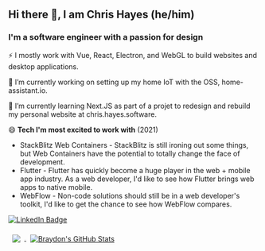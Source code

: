 ## Hi there 👋, I am Chris Hayes (he/him)

### I'm a software engineer with a passion for design

⚡ I mostly work with Vue, React, Electron, and WebGL to build websites and desktop applications.

🔭 I’m currently working on setting up my home IoT with the OSS, home-assistant.io.

🌱 I’m currently learning Next.JS as part of a projet to redesign and rebuild my personal website at chris.hayes.software.

😄 **Tech I'm most excited to work with** (2021)

- StackBlitz Web Containers - StackBlitz is still ironing out some things, but Web Containers have the potential to totally change the face of development.
- Flutter - Flutter has quickly become a huge player in the web + mobile app industry. As a web developer, I'd like to see how Flutter brings web apps to native mobile.
- WebFlow - Non-code solutions should still be in a web developer's toolkit, I'd like to get the chance to see how WebFlow compares.

[![LinkedIn Badge](https://img.shields.io/badge/LinkedIn-Profile-informational?style=flat&logo=linkedin&logoColor=white&color=0D76A8)](https://www.linkedin.com/in/hayes-chris/)

<a href="https://github.com/braydoncoyer">
  <img align="center" style="margin:0.5rem" src="https://github-readme-stats.vercel.app/api/top-langs/?username=christopher-hayes&theme=gruvbox" />
</a>

<a href="https://github.com/braydoncoyer">
  <img align="center" style="margin:0.5rem" src="https://github-readme-stats.vercel.app/api?username=christopher-hayes&show_icons=true&count_private=true&theme=gruvbox" alt="Braydon's GitHub Stats" />
</a>

